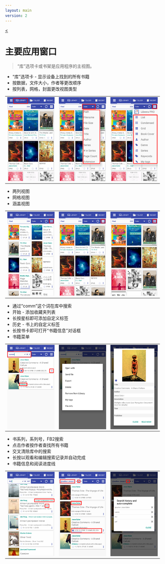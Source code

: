 ```yaml
---
layout: main
version: 2
---
```

[<](/wiki/stories/zh)

# 主要应用窗口

> “库”选项卡或书架是应用程序的主视图。

* “库”选项卡 - 显示设备上找到的所有书籍
* 按数据，文件大小，作者等更改顺序
* 按列表，网格，封面更改视图类型

||||
|-|-|-|
|![](1.png)|![](2.png)|![](3.png)|


* 两列视图
* 网格视图
* 涵盖视图

||||
|-|-|-|
|![](4.png)|![](5.png)|![](6.png)|


* 通过“comm”这个词在库中搜索
* 开始 - 添加收藏夹列表
* 长按星标即可添加自定义标签
* 历史 - 书上的自定义标签
* 长按书卡即可打开“书籍信息”对话框
* 书籍菜单

||||
|-|-|-|
|![](7.png)|![](8.png)|![](9.png)|

* 书系列，系列号，FB2搜索
* 点击作者按作者查找所有书籍
* 交叉清除库中的搜索
* 长按以观看和编辑搜索记录并自动完成
* 书籍信息和阅读进度线

||||
|-|-|-|
|![](10.png)|![](11.png)|![](12.png)|


